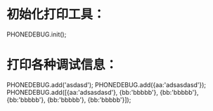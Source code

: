 初始化打印工具：
=========
  PHONEDEBUG.init();

打印各种调试信息：
=========
  PHONEDEBUG.add('asdasd');
  PHONEDEBUG.add({aa:'adsasdasd'});
  PHONEDEBUG.add([{aa:'adsasdasd'}, {bb:'bbbbb'}, {bb:'bbbbb'}, {bb:'bbbbb'}, {bb:'bbbbb'}, {bb:'bbbbb'}]);
